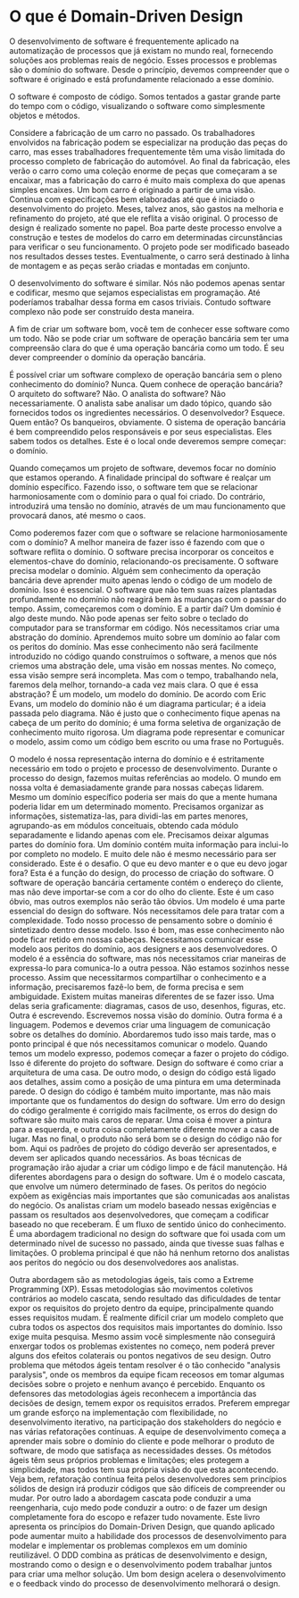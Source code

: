 # O que é Domain-Driven Design
 
O desenvolvimento de software é frequentemente aplicado na automatização de processos que já existam no mundo real, fornecendo soluções aos problemas reais de negócio. Esses processos e problemas são o domínio do software. Desde o princípio, devemos compreender que o software é originado e está profundamente relacionado a esse domínio.
 
O software é composto de código. Somos tentados a gastar grande parte do tempo com o código, visualizando o software como simplesmente objetos e métodos.
 
Considere a fabricação de um carro no passado. Os trabalhadores envolvidos na fabricação podem se especializar na produção das peças do carro, mas esses trabalhadores frequentemente têm uma visão limitada do processo completo de fabricação do automóvel. Ao final da fabricação, eles verão o carro como uma coleção enorme de peças que começaram a se encaixar, mas a fabricação do carro é muito mais complexa do que apenas simples encaixes. Um bom carro é originado a partir de uma visão. Continua com especificações bem elaboradas até que é iniciado o desenvolvimento do projeto. Meses, talvez anos, são gastos na melhoria e refinamento do projeto, até que ele reflita a visão original. O processo de design é realizado somente no papel. Boa parte deste processo envolve a construção e testes de modelos do carro em determinadas circunstâncias para verificar o seu funcionamento. O projeto pode ser modificado baseado nos resultados desses testes. Eventualmente, o carro será destinado à linha de montagem e as peças serão criadas e montadas em conjunto.
 
O desenvolvimento do software é similar. Nós não podemos apenas sentar e codificar, mesmo que sejamos especialistas em programação. Até poderíamos trabalhar dessa forma em casos triviais. Contudo software complexo não pode ser construído desta maneira.
 
A fim de criar um software bom, você tem de conhecer esse software como um todo. Não se pode criar um software de operação bancária sem ter uma compreensão clara do que é uma operação bancária como um todo. É seu dever compreender o domínio da operação bancária.
 
É possível criar um software complexo de operação bancária sem o pleno conhecimento do domínio? Nunca. Quem conhece de operação bancária? O arquiteto do software? Não. O analista do software? Não necessariamente. O analista sabe analisar um dado tópico, quando são fornecidos todos os ingredientes necessários. O desenvolvedor? Esquece. Quem então? Os banqueiros, obviamente. O sistema de operação bancária é bem compreendido pelos responsáveis e por seus especialistas. Eles sabem todos os detalhes. Este é o local onde deveremos sempre começar: o domínio.
 
Quando começamos um projeto de software, devemos focar no domínio que estamos operando. A finalidade principal do software é realçar um domínio específico. Fazendo isso, o software tem que se relacionar harmoniosamente com o domínio para o qual foi criado. Do contrário, introduzirá uma tensão no domínio, através de um mau funcionamento que provocará danos, até mesmo o caos.
 
Como poderemos fazer com que o software se relacione harmoniosamente com o domínio? A melhor maneira de fazer isso é fazendo com que o software reflita o domínio. O software precisa incorporar os conceitos e elementos-chave do domínio, relacionando-os precisamente. O software precisa modelar o domínio.
Alguém sem conhecimento da operação bancária deve aprender muito apenas lendo o código de um modelo de domínio. Isso é essencial. O software que não tem suas raízes plantadas profundamente no domínio não reagirá bem às mudanças com o passar do tempo.
Assim, começaremos com o domínio. E a partir daí? Um domínio é algo deste mundo. Não pode apenas ser feito sobre o teclado do computador para se transformar em código. Nós necessitamos criar uma abstração do domínio. Aprendemos muito sobre um domínio ao falar com os peritos do domínio. Mas esse conhecimento não será facilmente introduzido no código quando construímos o software, a menos que nós criemos uma abstração dele, uma visão em nossas mentes. No começo, essa visão sempre será incompleta. Mas com o tempo, trabalhando nela, faremos dela melhor, tornando-a cada vez mais clara. O que é essa abstração? É um modelo, um modelo do domínio. De acordo com Eric Evans, um modelo do domínio não é um diagrama particular; é a ideia passada pelo diagrama. Não é justo que o conhecimento fique apenas na cabeça de um perito do domínio; é uma forma seletiva de organização de conhecimento muito rigorosa. Um diagrama pode representar e comunicar o modelo, assim como um código bem escrito ou uma frase no Português.

O modelo é nossa representação interna do domínio e é estritamente necessário em todo o projeto e processo de desenvolvimento. Durante o processo do design, fazemos muitas referências ao modelo. O mundo em nossa volta é demasiadamente grande para nossas cabeças lidarem. Mesmo um domínio específico poderia ser mais do que a mente humana poderia lidar em um determinado momento. Precisamos organizar as informações, sistematiza-las, para dividi-las em partes menores, agrupando-as em módulos conceituais, obtendo cada módulo separadamente e lidando apenas com ele. Precisamos deixar algumas partes do domínio fora. Um domínio contém muita informação para inclui-lo por completo no modelo. E muito dele não é mesmo necessário para ser considerado. Este é o desafio. O que eu devo manter e o que eu devo jogar fora? Esta é a função do design, do processo de criação do software. O software de operação bancária certamente contém o endereço do cliente, mas não deve importar-se com a cor do olho do cliente. Este é um caso óbvio, mas outros exemplos não serão tão óbvios.
Um modelo é uma parte essencial do design do software. Nós necessitamos dele para tratar com a complexidade. Todo nosso processo de pensamento sobre o domínio é sintetizado dentro desse modelo. Isso é bom, mas esse conhecimento não pode ficar retido em nossas cabeças. Necessitamos comunicar esse modelo aos peritos do domínio, aos designers e aos desenvolvedores. O modelo é a essência do software, mas nós necessitamos criar maneiras de expressa-lo para comunica-lo a outra pessoa. Não estamos sozinhos nesse processo. Assim que necessitarmos compartilhar o conhecimento e a informação, precisaremos fazê-lo bem, de forma precisa e sem ambiguidade. Existem muitas maneiras diferentes de se fazer isso. Uma delas seria graficamente: diagramas, casos de uso, desenhos, figuras, etc. Outra é escrevendo. Escrevemos nossa visão do domínio. Outra forma é a linguagem. Podemos e devemos criar uma linguagem de comunicação sobre os detalhes do domínio. Abordaremos tudo isso mais tarde, mas o ponto principal é que nós necessitamos comunicar o modelo.
Quando temos um modelo expresso, podemos começar a fazer o projeto do código. Isso é diferente do projeto do software. Design do software é como criar a arquitetura de uma casa. De outro modo, o design do código está ligado aos detalhes, assim como a posição de uma pintura em uma determinada parede. O design do código é também muito importante, mas não mais importante que os fundamentos do design do software. Um erro do design do código geralmente é corrigido mais facilmente, os erros do design do software são muito mais caros de reparar. Uma coisa é mover a pintura para a esquerda, e outra coisa completamente diferente mover a casa de lugar. Mas no final, o produto não será bom se o design do código não for bom. Aqui os padrões de projeto do código deverão ser apresentados, e devem ser aplicados quando necessários. As boas técnicas de programação irão ajudar a criar um código limpo e de fácil manutenção.
Há diferentes abordagens para o design do software. Um é o modelo cascata, que envolve um número determinado de fases. Os peritos do negócio expõem as exigências mais importantes que são comunicadas aos analistas do negócio. Os analistas criam um modelo baseado nessas exigências e passam os resultados aos desenvolvedores, que começam a codificar baseado no que receberam. É um fluxo de sentido único do conhecimento. É uma abordagem tradicional no design do software que foi usada com um determinado nível de sucesso no passado, ainda que tivesse suas falhas e limitações. O problema principal é que não há nenhum retorno dos analistas aos peritos do negócio ou dos desenvolvedores aos analistas.

Outra abordagem são as metodologias ágeis, tais como a Extreme Programming (XP). Essas metodologias são movimentos coletivos contrários ao modelo cascata, sendo resultado das dificuldades de tentar expor os requisitos do projeto dentro da equipe, principalmente quando esses requisitos mudam. É realmente difícil criar um modelo completo que cubra todos os aspectos dos requisitos mais importantes do domínio. Isso exige muita pesquisa. Mesmo assim você simplesmente não conseguirá enxergar todos os problemas existentes no começo, nem poderá prever alguns dos efeitos colaterais ou pontos negativos de seu design. Outro problema que métodos ágeis tentam resolver é o tão conhecido "analysis paralysis", onde os membros da equipe ficam receosos em tomar algumas decisões sobre o projeto e nenhum avanço é percebido. Enquanto os defensores das metodologias ágeis reconhecem a importância das decisões de design, temem expor os requisitos errados. Preferem empregar um grande esforço na implementação com flexibilidade, no desenvolvimento iterativo, na participação dos stakeholders do negócio e nas várias refatorações contínuas. A equipe de desenvolvimento começa a aprender mais sobre o domínio do cliente e pode melhorar o produto de software, de modo que satisfaça as necessidades desses.
Os métodos ágeis têm seus próprios problemas e limitações; eles protegem a simplicidade, mas todos tem sua própria visão do que esta acontecendo. Veja bem, refatoração contínua feita pelos desenvolvedores sem princípios sólidos de design irá produzir códigos que são difíceis de compreender ou mudar. Por outro lado a abordagem cascata pode conduzir a uma reengenharia, cujo medo pode conduzir a outro: o de fazer um design completamente fora do escopo e refazer tudo novamente.
Este livro apresenta os princípios do Domain-Driven Design, que quando aplicado pode aumentar muito a habilidade dos processos de desenvolvimento para modelar e implementar os problemas complexos em um domínio reutilizável. O DDD combina as práticas de desenvolvimento e design, mostrando como o design e o desenvolvimento podem trabalhar juntos para criar uma melhor solução. Um bom design acelera o desenvolvimento e o feedback vindo do processo de desenvolvimento melhorará o design.
